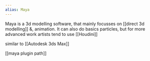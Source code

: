 ```yaml
---
alias: Maya
---
```

Maya is a 3d modelling software, that mainly focusses on [[direct 3d modelling]] &, animation. It can also do basics particles, but for more advanced work artists tend to use [[Houdini]]

similar to [[Autodesk 3ds Max]]

[[maya plugin path]]

